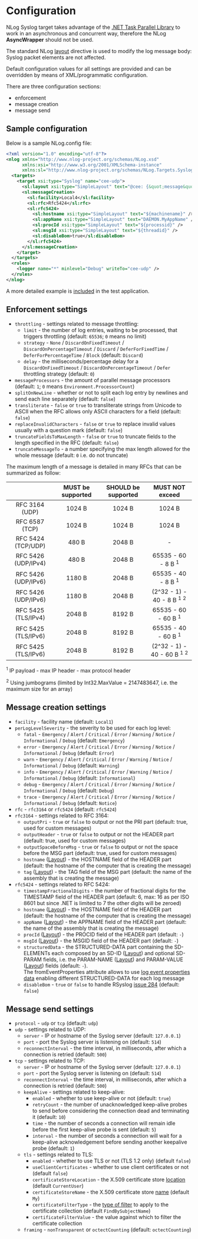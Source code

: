 # Configuration

NLog Syslog target takes advantage of the [.NET Task Parallel Library](https://msdn.microsoft.com/en-us/library/dd460717.aspx) to work in an asynchronous and concurrent way, therefore the NLog **AsyncWrapper** should not be used.

The standard NLog [layout](https://github.com/NLog/NLog/wiki/Layouts) directive is used to modify the log message body: Syslog packet elements are not affected.

Default configuration values for all settings are provided and can be overridden by means of XML/programmatic configuration.

There are three configuration sections:
 - enforcement
 - message creation
 - message send



## Sample configuration

Below is a sample NLog.config file:

```xml
<?xml version="1.0" encoding="utf-8"?>
<nlog xmlns="http://www.nlog-project.org/schemas/NLog.xsd"
      xmlns:xsi="http://www.w3.org/2001/XMLSchema-instance"
      xmlns:sl="http://www.nlog-project.org/schemas/NLog.Targets.Syslog.xsd">
  <targets>
    <target xsi:type="Syslog" name="cee-udp">
      <sl:layout xsi:type="SimpleLayout" text="@cee: {&quot;message&quot;: &quot;${message}&quot;}" />
      <sl:messageCreation>
        <sl:facility>Local4</sl:facility>
        <sl:rfc>Rfc5424</sl:rfc>
        <sl:rfc5424>
          <sl:hostname xsi:type="SimpleLayout" text="${machinename}" />
          <sl:appName xsi:type="SimpleLayout" text="DAEMON.MyAppName" />
          <sl:procId xsi:type="SimpleLayout" text="${processid}" />
          <sl:msgId xsi:type="SimpleLayout" text="${threadid}" />
          <sl:disableBom>true</sl:disableBom>
        </sl:rfc5424>
      </sl:messageCreation>
    </target>
  </targets>
  <rules>
    <logger name="*" minlevel="Debug" writeTo="cee-udp" />
  </rules>
</nlog>
```

A more detailed example is [included](../src/TestApp/NLog.config) in the test application.



## Enforcement settings

 - `throttling` - settings related to message throttling:
    - `limit` - the number of log entries, waiting to be processed, that triggers throttling (default: `65536`; `0` means no limit)
    - `strategy` - `None` / `DiscardOnFixedTimeout` / `DiscardOnPercentageTimeout` / `Discard` / `DeferForFixedTime` / `DeferForPercentageTime` / `Block` (default: `Discard`)
    - `delay` - the milliseconds/percentage delay for a `DiscardOnFixedTimeout` / `DiscardOnPercentageTimeout` / `Defer` throttling strategy (default: `0`)
 - `messageProcessors` - the amount of parallel message processors (default: `1`; `0` means `Environment.ProcessorCount`)
 - `splitOnNewLine` - whether or not to split each log entry by newlines and send each line separately (default: `false`)
 - `transliterate` - `false` or `true` to transliterate strings from Unicode to ASCII when the RFC allows only ASCII characters for a field (default: `false`)
 - `replaceInvalidCharacters` - `false` or `true` to replace invalid values usually with a question mark (default: `false`)
 - `truncateFieldsToMaxLength` - `false` or `true` to truncate fields to the length specified in the RFC (default: `false`)
 - `truncateMessageTo` - a number specifying the max length allowed for the whole message (default: `0` i.e. do not truncate)

The maximum length of a message is detailed in many RFCs that can be summarized as follow:

|                       |  MUST be supported  |  SHOULD be supported  |  MUST NOT exceed
| :-------------------: | :-----------------: | :-------------------: | :--------------------------------------------------:
|  RFC 3164 (UDP)       |  1024 B             |  1024 B               |  1024 B
|  RFC 6587 (TCP)       |  1024 B             |  1024 B               |  1024 B
|  RFC 5424 (TCP/UDP)   |   480 B             |  2048 B               |  -
|  RFC 5426 (UDP/IPv4)  |   480 B             |  2048 B               |  65535      - 60 -  8 B <sup>1</sup>
|  RFC 5426 (UDP/IPv6)  |  1180 B             |  2048 B               |  65535      - 40 -  8 B <sup>1</sup>
|  RFC 5426 (UDP/IPv6)  |  1180 B             |  2048 B               |  (2^32 - 1) - 40 -  8 B <sup>1</sup> <sup>2</sup>
|  RFC 5425 (TLS/IPv4)  |  2048 B             |  8192 B               |  65535      - 60 - 60 B <sup>1</sup>
|  RFC 5425 (TLS/IPv6)  |  2048 B             |  8192 B               |  65535      - 40 - 60 B <sup>1</sup>
|  RFC 5425 (TLS/IPv6)  |  2048 B             |  8192 B               |  (2^32 - 1) - 40 - 60 B <sup>1</sup> <sup>2</sup>

<sup>1</sup> IP payload - max IP header - max protocol header

<sup>2</sup> Using jumbograms (limited by Int32.MaxValue = 2147483647, i.e. the maximum size for an array)



## Message creation settings

 - `facility` - facility name (default: `Local1`)
 - `perLogLevelSeverity` - the severity to be used for each log level:
    - `fatal` - `Emergency` / `Alert` / `Critical` / `Error` / `Warning` / `Notice` / `Informational` / `Debug` (default: `Emergency`)
    - `error` - `Emergency` / `Alert` / `Critical` / `Error` / `Warning` / `Notice` / `Informational` / `Debug` (default: `Error`)
    - `warn` - `Emergency` / `Alert` / `Critical` / `Error` / `Warning` / `Notice` / `Informational` / `Debug` (default: `Warning`)
    - `info` - `Emergency` / `Alert` / `Critical` / `Error` / `Warning` / `Notice` / `Informational` / `Debug` (default: `Informational`)
    - `debug` - `Emergency` / `Alert` / `Critical` / `Error` / `Warning` / `Notice` / `Informational` / `Debug` (default: `Debug`)
    - `trace` - `Emergency` / `Alert` / `Critical` / `Error` / `Warning` / `Notice` / `Informational` / `Debug` (default: `Notice`)
 - `rfc` - `rfc3164` or `rfc5424` (default: `rfc5424`)
 - `rfc3164` - settings related to RFC 3164:
    - `outputPri` - `true` or `false` to output or not the PRI part (default: true, used for custom messages)
    - `outputHeader` - `true` or `false` to output or not the HEADER part (default: true, used for custom messages)
    - `outputSpaceBeforeMsg` - `true` or `false` to output or not the space before the MSG part (default: true, used for custom messages)
    - `hostname` ([Layout](https://github.com/NLog/NLog/wiki/Layouts)) - the HOSTNAME field of the HEADER part (default: the hostname of the computer that is creating the message)
    - `tag` ([Layout](https://github.com/NLog/NLog/wiki/Layouts)) - the TAG field of the MSG part (default: the name of the assembly that is creating the message)
 - `rfc5424` - settings related to RFC 5424:
    - `timestampFractionalDigits` - the number of fractional digits for the TIMESTAMP field of the HEADER part (default: 6, max: 16 as per ISO 8601 but since .NET is limited to 7 the other digits will be zeroed)
    - `hostname` ([Layout](https://github.com/NLog/NLog/wiki/Layouts)) - the HOSTNAME field of the HEADER part (default: the hostname of the computer that is creating the message)
    - `appName` ([Layout](https://github.com/NLog/NLog/wiki/Layouts)) - the APPNAME field of the HEADER part (default: the name of the assembly that is creating the message)
    - `procId` ([Layout](https://github.com/NLog/NLog/wiki/Layouts)) - the PROCID field of the HEADER part (default: `-`)
    - `msgId` ([Layout](https://github.com/NLog/NLog/wiki/Layouts)) - the MSGID field of the HEADER part (default: `-`)
    - `structuredData` - the STRUCTURED-DATA part containing the SD-ELEMENTs each composed by an SD-ID ([Layout](https://github.com/NLog/NLog/wiki/Layouts)) and optional SD-PARAM fields, i.e. the PARAM-NAME ([Layout](https://github.com/NLog/NLog/wiki/Layouts)) and PARAM-VALUE ([Layout](https://github.com/NLog/NLog/wiki/Layouts)) fields (default: `-`).<br />
      The fromEventProperties attribute allows to use [log event properties data](https://github.com/NLog/NLog/wiki/EventProperties-Layout-Renderer) enabling different STRUCTURED-DATA for each log message
    - `disableBom` - `true` or `false` to handle RSyslog [issue 284](https://github.com/rsyslog/rsyslog/issues/284) (default: `false`)



## Message send settings

 - `protocol` - `udp` or `tcp` (default: `udp`)
 - `udp` - settings related to UDP:
    - `server` - IP or hostname of the Syslog server (default: `127.0.0.1`)
    - `port` - port the Syslog server is listening on (default: `514`)
    - `reconnectInterval` - the time interval, in milliseconds, after which a connection is retried (default: `500`)
 - `tcp` - settings related to TCP:
    - `server` - IP or hostname of the Syslog server (default: `127.0.0.1`)
    - `port` - port the Syslog server is listening on (default: `514`)
    - `reconnectInterval` - the time interval, in milliseconds, after which a connection is retried (default: `500`)
    - `keepAlive` - settings related to keep-alive:
       - `enabled` - whether to use keep-alive or not (default: `true`)
       - `retryCount` - the number of unacknowledged keep-alive probes to send before considering the connection dead and terminating it (default: `10`)
       - `time` - the number of seconds a connection will remain idle before the first keep-alive probe is sent (default: `5`)
       - `interval` - the number of seconds a connection will wait for a keep-alive acknowledgement before sending another keepalive probe (default: `1`)
    - `tls` - settings related to TLS:
       - `enabled` - whether to use TLS or not (TLS 1.2 only) (default `false`)
       - `useClientCertificates` - whether to use client certificates or not (default `false`)
       - `certificateStoreLocation` - the X.509 certificate store [location](https://msdn.microsoft.com/en-us/library/system.security.cryptography.x509certificates.storelocation.aspx) (default `CurrentUser`)
       - `certificateStoreName` - the X.509 certificate store [name](https://msdn.microsoft.com/en-us/library/system.security.cryptography.x509certificates.storename.aspx) (default `My`)
       - `certificateFilterType` - the [type of filter](https://msdn.microsoft.com/en-us/library/system.security.cryptography.x509certificates.x509findtype.aspx) to apply to the certificate collection (default `FindBySubjectName`)
       - `certificateFilterValue` - the value against which to filter the certificate collection
    - `framing` - `nonTransparent` or `octectCounting` (default: `octectCounting`)